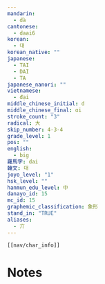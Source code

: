 ```yaml
---
mandarin:
  - dà
cantonese:
  - daai6
korean:
  - 대
korean_native: ""
japanese:
  - TAI
  - DAI
  - TA
japanese_nanori: ""
vietnamese:
  - đại
middle_chinese_initial: d
middle_chinese_final: ɑi
stroke_count: "3"
radical: 大
skip_number: 4-3-4
grade_level: 1
pos: ""
english:
  - big
羅馬字: dai
韓文: 대
joyo_level: "1"
hsk_level: ""
hanmun_edu_level: 中
danayo_id: 15
mc_id: 15
graphemic_classification: 象形
stand_in: "TRUE"
aliases:
  - 亣
---
```

```meta-bind-embed
[[nav/char_info]]
```

# Notes
